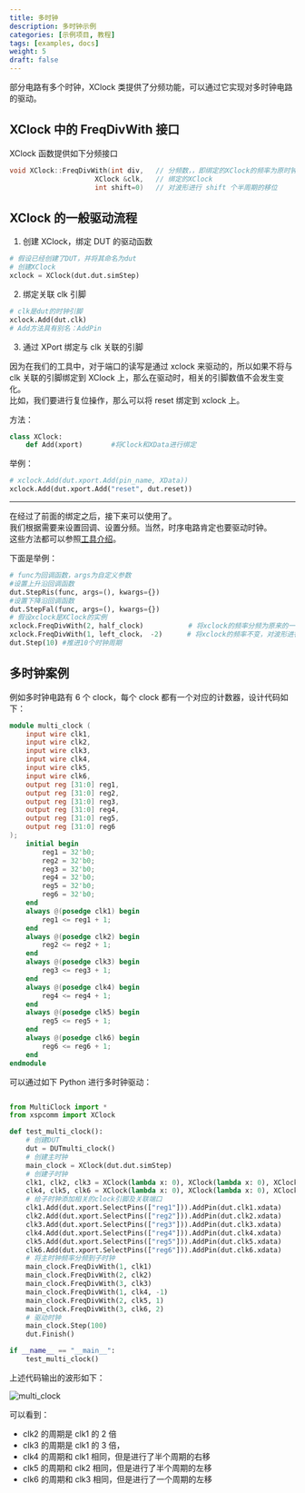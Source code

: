 ```yaml
---
title: 多时钟
description: 多时钟示例
categories: [示例项目, 教程]
tags: [examples, docs]
weight: 5
draft: false
---
```


部分电路有多个时钟，XClock 类提供了分频功能，可以通过它实现对多时钟电路的驱动。

## XClock 中的 FreqDivWith 接口

XClock 函数提供如下分频接口

```c++
void XClock::FreqDivWith(int div,   // 分频数，，即绑定的XClock的频率为原时钟频率的div分之1
                     XClock &clk,   // 绑定的XClock
                     int shift=0)   // 对波形进行 shift 个半周期的移位
```

## XClock 的一般驱动流程

1. 创建 XClock，绑定 DUT 的驱动函数

```python
# 假设已经创建了DUT，并将其命名为dut
# 创建XClock
xclock = XClock(dut.dut.simStep)
```

2. 绑定关联 clk 引脚

```python
# clk是dut的时钟引脚
xclock.Add(dut.clk)
# Add方法具有别名：AddPin
```

3. 通过 XPort 绑定与 clk 关联的引脚

因为在我们的工具中，对于端口的读写是通过 xclock 来驱动的，所以如果不将与 clk 关联的引脚绑定到 XClock 上，那么在驱动时，相关的引脚数值不会发生变化。  
比如，我们要进行复位操作，那么可以将 reset 绑定到 xclock 上。

方法：

```python
class XClock:
    def Add(xport)       #将Clock和XData进行绑定
```

举例：

```python
# xclock.Add(dut.xport.Add(pin_name, XData))
xclock.Add(dut.xport.Add("reset", dut.reset))
```

---

在经过了前面的绑定之后，接下来可以使用了。  
我们根据需要来设置回调、设置分频。当然，时序电路肯定也要驱动时钟。  
这些方法都可以参照[工具介绍](https://xs-mlvp.github.io/mlvp/docs/env_usage/picker_usage/#xclock-%E7%B1%BB)。

下面是举例：

```python
# func为回调函数，args为自定义参数
#设置上升沿回调函数
dut.StepRis(func, args=(), kwargs={})
#设置下降沿回调函数
dut.StepFal(func, args=(), kwargs={})
# 假设xclock是XClock的实例
xclock.FreqDivWith(2, half_clock)           # 将xclock的频率分频为原来的一半
xclock.FreqDivWith(1, left_clock， -2)      # 将xclock的频率不变，对波形进行一个周期的左移
dut.Step(10) #推进10个时钟周期
```

## 多时钟案例

例如多时钟电路有 6 个 clock，每个 clock 都有一个对应的计数器，设计代码如下：

```verilog
module multi_clock (
    input wire clk1,
    input wire clk2,
    input wire clk3,
    input wire clk4,
    input wire clk5,
    input wire clk6,
    output reg [31:0] reg1,
    output reg [31:0] reg2,
    output reg [31:0] reg3,
    output reg [31:0] reg4,
    output reg [31:0] reg5,
    output reg [31:0] reg6
);
    initial begin
        reg1 = 32'b0;
        reg2 = 32'b0;
        reg3 = 32'b0;
        reg4 = 32'b0;
        reg5 = 32'b0;
        reg6 = 32'b0;
    end
    always @(posedge clk1) begin
        reg1 <= reg1 + 1;
    end
    always @(posedge clk2) begin
        reg2 <= reg2 + 1;
    end
    always @(posedge clk3) begin
        reg3 <= reg3 + 1;
    end
    always @(posedge clk4) begin
        reg4 <= reg4 + 1;
    end
    always @(posedge clk5) begin
        reg5 <= reg5 + 1;
    end
    always @(posedge clk6) begin
        reg6 <= reg6 + 1;
    end
endmodule
```

可以通过如下 Python 进行多时钟驱动：

```python

from MultiClock import *
from xspcomm import XClock

def test_multi_clock():
    # 创建DUT
    dut = DUTmulti_clock()
    # 创建主时钟
    main_clock = XClock(dut.dut.simStep)
    # 创建子时钟
    clk1, clk2, clk3 = XClock(lambda x: 0), XClock(lambda x: 0), XClock(lambda x: 0)
    clk4, clk5, clk6 = XClock(lambda x: 0), XClock(lambda x: 0), XClock(lambda x: 0)
    # 给子时钟添加相关的clock引脚及关联端口
    clk1.Add(dut.xport.SelectPins(["reg1"])).AddPin(dut.clk1.xdata)
    clk2.Add(dut.xport.SelectPins(["reg2"])).AddPin(dut.clk2.xdata)
    clk3.Add(dut.xport.SelectPins(["reg3"])).AddPin(dut.clk3.xdata)
    clk4.Add(dut.xport.SelectPins(["reg4"])).AddPin(dut.clk4.xdata)
    clk5.Add(dut.xport.SelectPins(["reg5"])).AddPin(dut.clk5.xdata)
    clk6.Add(dut.xport.SelectPins(["reg6"])).AddPin(dut.clk6.xdata)
    # 将主时钟频率分频到子时钟
    main_clock.FreqDivWith(1, clk1)
    main_clock.FreqDivWith(2, clk2)
    main_clock.FreqDivWith(3, clk3)
    main_clock.FreqDivWith(1, clk4, -1)
    main_clock.FreqDivWith(2, clk5, 1)
    main_clock.FreqDivWith(3, clk6, 2)
    # 驱动时钟
    main_clock.Step(100)
    dut.Finish()

if __name__ == "__main__":
    test_multi_clock()
```

上述代码输出的波形如下：

![multi_clock](multiclock.png)

可以看到：

- clk2 的周期是 clk1 的 2 倍
- clk3 的周期是 clk1 的 3 倍，
- clk4 的周期和 clk1 相同，但是进行了半个周期的右移
- clk5 的周期和 clk2 相同，但是进行了半个周期的左移
- clk6 的周期和 clk3 相同，但是进行了一个周期的左移

